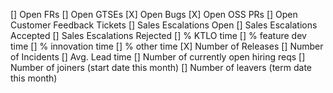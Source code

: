 [] Open FRs
[] Open GTSEs
[X] Open Bugs
[X] Open OSS PRs
[] Open Customer Feedback Tickets
[] Sales Escalations Open
[] Sales Escalations Accepted
[] Sales Escalations Rejected
[] % KTLO time
[] % feature dev time
[] % innovation time
[] % other time
[X] Number of Releases
[] Number of Incidents
[] Avg. Lead time
[] Number of currently open hiring reqs
[] Number of joiners (start date this month)
[] Number of leavers (term date this month)